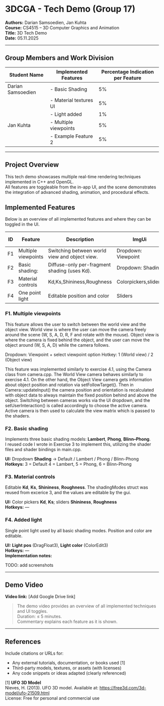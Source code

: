 # 3DCGA - Tech Demo (Group 17)

**Authors:** Darian Samsoedien, Jan Kuhta  
**Course:** CS4515 – 3D Computer Graphics and Animation  
**Title:** 3D Tech Demo  
**Date:** 05.11.2025

---

## Group Members and Work Division

| Student Name      | Implemented Features   | Percentage Indication per Feature |
| ----------------- | ---------------------- | --------------------------------- |
| Darian Samsoedien | - Basic Shading        | 5%                                |
|                   | - Material textures UI | 5%                                |
|                   | - Light added          | 1%                                |
| Jan Kuhta         | - Multiple viewpoints  | 5%                                |
|                   | - Example Feature 2    | 5%                                |

---

## Project Overview

This tech demo showcases multiple real-time rendering techniques implemented in C++ and OpenGL.  
All features are toggleable from the in-app UI, and the scene demonstrates the integration of advanced shading,
animation, and procedural effects.

## Implemented Features

Below is an overview of all implemented features and where they can be toggled in the UI.

| ID  | Feature             | Description                                   | ImgUi                | Hotkey  | Time spent |
| --- | ------------------- | --------------------------------------------- | -------------------- | ------- | ---------- |
| F1  | Multiple viewpoints | Switching between world view and object view. | Dropdown: Viewpoint  | 1/2     | 3h         |
| F2  | Basic shading:      | Diffuse-only per-fragment shading (uses Kd).  | Dropdown: Shading    | 3/4/5/6 | 2h         |
| F3  | Material controls   | Kd,Ks,Shininess,Roughness                     | Colorpickers,sliders | —       | 0.5h       |
| F4  | One point light     | Editable position and color                   | Sliders              | —       | 0.5h       |

### F1. Multiple viewpoints

This feature allows the user to switch between the world view and the object view. World view is where the user can
move the camera freely around the scene (W, S, A, D, R, F and rotate with the mouse). Object view is where the
camera is fixed behind the object, and the user can move the object around (W, S, A, D) while the camera follows.

Dropdown: Viewpoint + select viewpoint option
Hotkey: 1 (World view) / 2 (Object view)

This feature was implemented similarly to exercise 4.1, using the Camera class from camera.cpp. The World View
camera behaves similarly to exercise 4.1. On the other hand, the Object View camera gets information about object
position and rotation via setFollowTarget(). Then in Camera::updateInput() the camera position and orientation is
recalculated with object data to always maintain the fixed position behind and above the object.
Switching between cameras works via the UI dropdown, and the setUserInteraction() is called accordingly to choose the
active camera. Active camera is then used to calculate the view matrix which is passed to the shaders.

### F2. Basic shading

Implements three basic shading models: **Lambert**, **Phong**, **Blinn–Phong**.  
I reused code I wrote in Exercise 3 to implement this, utilizing the shader files and shader bindings in main.cpp.

**UI:** Dropdown **Shading** → Default / Lambert / Phong / Blinn-Phong  
**Hotkeys:** 3 = Default 4 = Lambert, 5 = Phong, 6 = Blinn-Phong

### F3. Material controls

Editable **Kd**, **Ks**, **Shininess**, **Roughness**.
The shadingModes struct was reused from excerice 3, and the values are editable by the gui.

**UI:** Color pickers **Kd**, **Ks**; sliders **Shininess**, **Roughness**  
**Hotkeys:** —

### F4. Added light

Single point light used by all basic shading modes. Position and color are editable.

**UI:** **Light pos** (DragFloat3), **Light color** (ColorEdit3)  
**Hotkeys:** —  
**Implementation notes:**

TODO: add screenshots

---

## Demo Video

**Video link:** [Add Google Drive link]

> The demo video provides an overview of all implemented techniques and UI toggles.  
> Duration: ≤ 5 minutes.  
> Commentary explains each feature as it is shown.

---

## References

Include citations or URLs for:

- Any external tutorials, documentation, or books used [1]
- Third-party models, textures, or assets (with licenses)
- Any code snippets or ideas adapted (clearly referenced)

[1] **UFO 3D Model**  
Nieves, H. (2013). UFO 3D model. Available at: https://free3d.com/3d-model/ufo-21509.html  
License: Free for personal and commercial use

